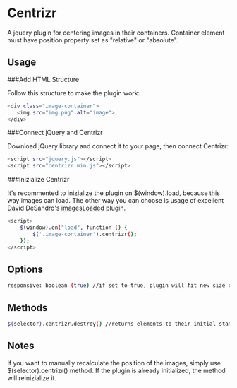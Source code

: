 Centrizr
============

A jquery plugin for centering images in their containers.
Container element must have position property set as "relative" or "absolute".

Usage
-------------------

###Add HTML Structure

Follow this structure to make the plugin work:

```bash
<div class="image-container">
   <img src="img.png" alt="image">
</div>
```

###Connect jQuery and Centrizr

Download jQuery library and connect it to your page, then connect Centrizr:

```bash
<script src="jquery.js"></script>
<script src="centrizr.min.js"></script>
```

###Inizialize Centrizr

It's recommented to inizialize the plugin on $(window).load, because this way images can load.
The other way you can choose is usage of excellent David DeSandro's <a href="http://desandro.github.io/imagesloaded/">imagesLoaded</a> plugin.

```bash
<script>
    $(window).on("load", function () {
        $('.image-container').centrizr();
    });
</script>
```

Options
-------------------

```bash
responsive: boolean (true) //if set to true, plugin will fit new size on $(window).resize();
```

Methods
-------------------
```bash
$(selector).centrizr.destroy() //returns elements to their initial state
```

Notes
-------------------
If you want to manually recalculate the position of the images, simply use $(selector).centrizr() method. If the plugin is already initialized, the method will reinizialize it.






